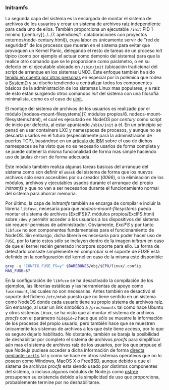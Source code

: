 ### Initramfs

La segunda capa del sistema es la encargada de montar el sistema de archivos de
los usuarios y crear un sistema de archivos raíz independiente para cada uno de
ellos. También proporciona un ejecutable `/init` PID 1 mínimo
([century](../../7. apéndices/1. colaboraciones con proyectos externos/node-century.html)),
cuya labor es únicamente servir de "red de seguridad" de los procesos que mueran
en el sistema para evitar que provoquen un Kernel Panic, delegando el resto de
tareas de un proceso *init* típico (como por ejemplo el actuar como demonio del
sistema) para que la realice otro comando que se le proporcione como parámetro,
o en su defecto en el ejecutable ubicado en `/sbin/init` (ubicación tradicional
del script de arranque en los sistemas UNIX). Éste enfoque también ha sido
[tenido en cuenta por otras personas](http://ewontfix.com/14) en especial por la
polémica que rodea a [SystemD](http://www.freedesktop.org/wiki/Software/systemd)
y su diseño tendiendo a centralizar todos los componentes básicos de la
administración de los sistemas Linux mas populares, y a raíz de esto están
surgiendo otros comandos *init* del sistema con una filosofía minimalista, como
es el caso de [uinit](https://github.com/siblynx/uinit).

El montaje del sistema de archivos de los usuarios es realizado por el módulo
[nodeos-mount-filesystems](7. módulos propios/8. nodeos-mount-filesystems.html),
el cual es ejecutado en NodeOS por *century* como script de inicio por defecto,
al estar apuntando `/sbin/init` a él. En un principio se pensó en usar
containers LXC y namespaces de procesos, y aunque no se descarta usarlos en el
futuro (especialmente para la administración de puertos TCP), basándose en un
[artículo de IBM](http://www.ibm.com/developerworks/library/l-mount-namespaces)
sobre el uso de dichos namespaces se ha visto que no es necesario usarlos de
forma completa y se puede obtener la misma funcionalidad de forma mas simple
haciendo uso de jaulas `chroot` de forma adecuada.

Éste módulo también realiza algunas tareas básicas del arranque del sistema
como son definir el `umask` del sistema de forma que los nuevos archivos sólo
sean accesibles por su creador (*0066*), o la eliminación de los módulos,
archivos y ejecutables usados durante el arranque del propio *initramfs* y que
no van a ser necesarios durante el funcionamiento normal del sistema para
ahorrar memoria.

Por último, la capa de *initramfs* también se encarga de compilar e incluir la
librería `libfuse`, necesaria para que *nodeos-mount-filesystems* pueda montar
el sistema de archivos [ExclFS](7. módulos propios/ExclFS.html) sobre `/dev`
y permitir acceder a los usuarios a los dispositivos del sistema sin requerir
permisos de administrador. Obviamente, *ExclFS* y por tanto `libfuse` no son
componentes fundamentales para el funcionamiento de NodeOS. Sin embargo, dicha
librería es necesaria para poder hacer uso de `FUSE`, por lo tanto estos sólo se
incluyen dentro de la imagen *initram* en caso de que el kernel recién generado
incorpore soporte para ello. La forma de detectarlo consiste simplemente en
comprobar si el soporte de *FUSE* está definido en la configuración del kernel
en caso de la misma esté disponible:

```bash
grep -q "CONFIG_FUSE_FS=y" $BAREBONES/obj/$CPU/linux/.config
HAS_FUSE=$?
```

En la configuración de `libfuse` se ha desactivado la compilación de los
ejemplos, las librerías estáticas y las herramientas de apoyo como `fusermount`,
las cuales no son necesarias. Antes también se desactivó el soporte del fichero
`/etc/mtab` puesto que no tiene sentido en un sistema como NodeOS donde cada
usuario tiene su propio sistema de archivos raíz. Sin embargo, al usar un link
simbólico a `/proc/mounts` tal como hace Ubuntu y otros sistemas Linux, se ha
visto que al montar el sistema de archivos *procfs* con el parámetro `hidepid=2`
hace que sólo se muestre la información de los procesos del propio usuario, pero
también hace que se muestren únicamente los sistemas de archivos a los que éste
tiene acceso, por lo que es seguro dejarlo habilitado. No obstante, también se
baraja la posibilidad de deshabilitar por completo el sistema de archivos
*procfs* para simplificar aún mas el sistema de archivos raíz de los usuarios,
por los que propuse el que Node.js pudiese acceder a dicha información de forma
[directa mediante `ioctl`s](https://github.com/joyent/node/issues/10426) tal y
como se hace en otros sistemas operativos que no lo poseen como Windows, MacOS X
o FreeBSD, aunque debido a que el sistema de archivos *procfs* esta siendo usado
por distintos componentes del sistema, o incluso algunos módulos de Node.js como
[pstree](https://github.com/piranna/pstree) presuponen su existencia debido a la
simplicidad de uso que proporciona, probablemente termine por no deshabilitarse.
